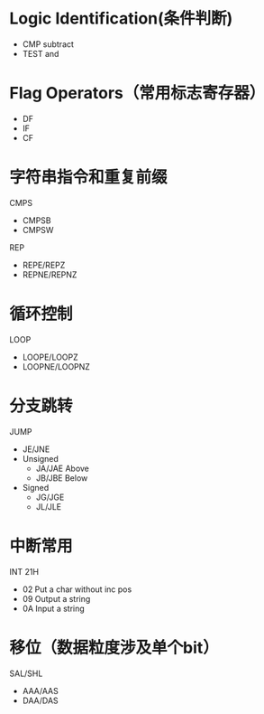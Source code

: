 
# Logic Identification(条件判断)
- CMP subtract
- TEST and

# Flag Operators（常用标志寄存器）
- DF
- IF
- CF

# 字符串指令和重复前缀
CMPS
- CMPSB
- CMPSW

REP
- REPE/REPZ
- REPNE/REPNZ

# 循环控制
LOOP
- LOOPE/LOOPZ
- LOOPNE/LOOPNZ

# 分支跳转
JUMP
- JE/JNE
- Unsigned
  - JA/JAE Above
  - JB/JBE Below
- Signed
  - JG/JGE
  - JL/JLE

# 中断常用
INT 21H
- 02 Put a char without inc pos
- 09 Output a string
- 0A Input a string

# 移位（数据粒度涉及单个bit）
SAL/SHL

- AAA/AAS
- DAA/DAS



